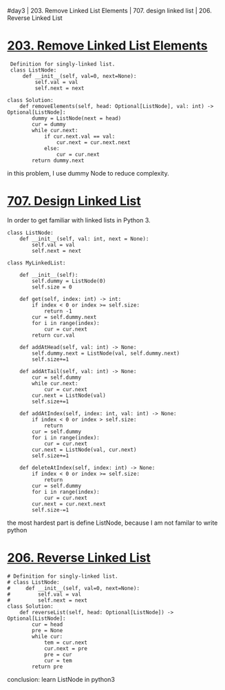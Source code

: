#day3 | 203. Remove Linked List Elements | 707. design linked list | 206.  Reverse Linked List

# [203.  Remove Linked List Elements](https://leetcode.com/problems/remove-linked-list-elements/)
```python3
 Definition for singly-linked list.
 class ListNode:
     def __init__(self, val=0, next=None):
         self.val = val
         self.next = next

class Solution:
    def removeElements(self, head: Optional[ListNode], val: int) -> Optional[ListNode]:
        dummy = ListNode(next = head)
        cur = dummy
        while cur.next:
            if cur.next.val == val:
                cur.next = cur.next.next
            else:
                cur = cur.next
        return dummy.next
```
in this problem, I use dummy Node to reduce complexity.

# [707.  Design Linked List](https://leetcode.com/problems/design-linked-list/)
In order to get familiar with linked lists in Python 3.

```python3
class ListNode:
    def __init__(self, val: int, next = None):
        self.val = val
        self.next = next

class MyLinkedList:

    def __init__(self):
        self.dummy = ListNode(0)
        self.size = 0

    def get(self, index: int) -> int:
        if index < 0 or index >= self.size:
            return -1
        cur = self.dummy.next
        for i in range(index):
            cur = cur.next
        return cur.val

    def addAtHead(self, val: int) -> None:
        self.dummy.next = ListNode(val, self.dummy.next)
        self.size+=1

    def addAtTail(self, val: int) -> None:
        cur = self.dummy
        while cur.next:
            cur = cur.next
        cur.next = ListNode(val)
        self.size+=1

    def addAtIndex(self, index: int, val: int) -> None:
        if index < 0 or index > self.size:
            return
        cur = self.dummy
        for i in range(index):
            cur = cur.next
        cur.next = ListNode(val, cur.next)
        self.size+=1

    def deleteAtIndex(self, index: int) -> None:
        if index < 0 or index >= self.size:
            return
        cur = self.dummy
        for i in range(index):
            cur = cur.next
        cur.next = cur.next.next
        self.size-=1
```

the most hardest part is define ListNode, because I am not familar to write python

# [206.  Reverse Linked List](https://leetcode.com/problems/reverse-linked-list/)
```python3
# Definition for singly-linked list.
# class ListNode:
#     def __init__(self, val=0, next=None):
#         self.val = val
#         self.next = next
class Solution:
    def reverseList(self, head: Optional[ListNode]) -> Optional[ListNode]:
        cur = head
        pre = None
        while cur:
            tem = cur.next
            cur.next = pre
            pre = cur
            cur = tem
        return pre
```
conclusion: learn ListNode in python3

